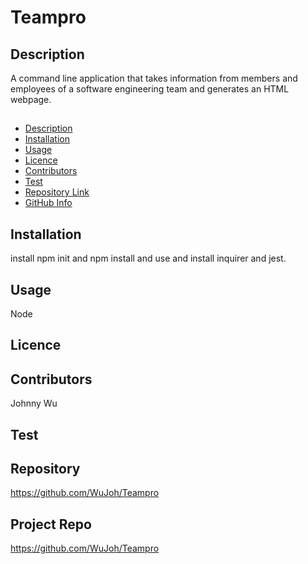 # Teampro

## Description
A command line application that takes information from members and employees of a software engineering team and generates an HTML webpage.

##
- [Description](#Description)
- [Installation](#Installation)
- [Usage](#Usage)
- [Licence](#Licence)
- [Contributors](#Contributors)
- [Test](#Test)
- [Repository Link](#Repository)
- [GitHub Info](#GitHub) 

## Installation
install npm init and npm install and use and install inquirer and jest.

## Usage
Node
## Licence

## Contributors
Johnny Wu

## Test


## Repository
https://github.com/WuJoh/Teampro

## Project Repo
https://github.com/WuJoh/Teampro
